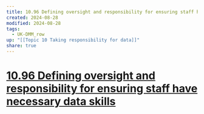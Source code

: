 ```yaml
---
title: 10.96 Defining oversight and responsibility for ensuring staff have necessary data skills
created: 2024-08-28
modified: 2024-08-28
tags:
  - UK-DMM_row
up: "[[Topic 10 Taking responsibility for data]]"
share: true
---
```

# [10.96 Defining oversight and responsibility for ensuring staff have necessary data skills](10.96%20Defining%20oversight%20and%20responsibility%20for%20ensuring%20staff%20have%20necessary%20data%20skills.md)
